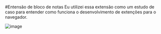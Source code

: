 #Entensão de bloco de notas
Eu utilizei essa extensão como um estudo de caso para entender como funciona o desenvolvimento de extenções para o navegador.

![image](https://github.com/user-attachments/assets/7091363f-73f6-47c9-a84e-d9a811b353bb)
